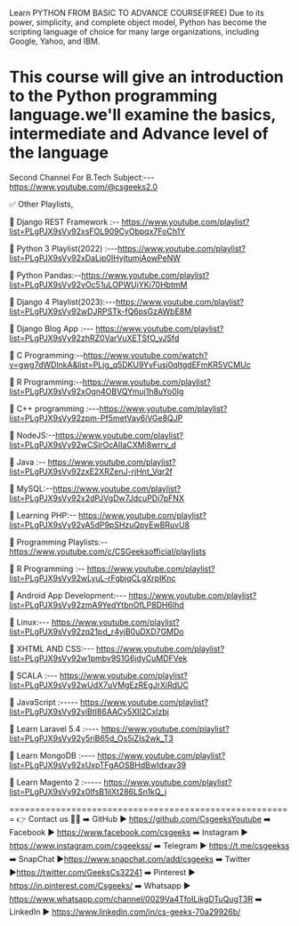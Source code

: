 Learn PYTHON FROM BASIC TO ADVANCE COURSE(FREE)
Due to its power, simplicity, and complete object model, Python has become the scripting language of choice for many large organizations, including Google, Yahoo, and IBM.

This course will give an introduction to the Python programming language.we'll examine the basics, intermediate and Advance level of the language
=======================================================
Second Channel For B.Tech Subject:--- https://www.youtube.com/@csgeeks2.0

✅ Other Playlists,

📢 Django REST Framework :-- https://www.youtube.com/playlist?list=PLgPJX9sVy92xsFOL909CyObpqx7FoCh1Y

📢 Python 3 Playlist(2022) :---https://www.youtube.com/playlist?list=PLgPJX9sVy92xDaLjp0IHyjtumjAowPeNW

📢 Python Pandas:--https://www.youtube.com/playlist?list=PLgPJX9sVy92yOc51uLOPWUjYKi70HbtmM

📢 Django 4 Playlist(2023):---https://www.youtube.com/playlist?list=PLgPJX9sVy92wDJRPSTk-fQ6psGzAWbE8M

📢 Django Blog App :--- https://www.youtube.com/playlist?list=PLgPJX9sVy92zhRZ0VarVuXETSfO_yJSfd

📢 C Programming:--https://www.youtube.com/watch?v=gwg7dWDlnkA&list=PLjg_q5DKU9YvFusj0qItgdEFmKR5VCMUc

📢 R Programming:--https://www.youtube.com/playlist?list=PLgPJX9sVy92xOgn4OBVQYmuj1h8uYo0Ig

📢 C++ programming :---https://www.youtube.com/playlist?list=PLgPJX9sVy92zpm-Pf5metVay6iVGe8QJP

📢 NodeJS:--https://www.youtube.com/playlist?list=PLgPJX9sVy92wCSjrOcAlIaCXMi8wrrv_d

📢 Java :--
https://www.youtube.com/playlist?list=PLgPJX9sVy92zxE2XRZenJ-rjHnt_Vqr2f

📢 MySQL:--https://www.youtube.com/playlist?list=PLgPJX9sVy92x2dPJVgDw7JdcuPDi7pFNX

📢 Learning PHP:--
https://www.youtube.com/playlist?list=PLgPJX9sVy92yA5dP9pSHzuQpyEwBRuvU8

📢 Programming Playlists:--
https://www.youtube.com/c/CSGeeksofficial/playlists

📢 R Programming :--
https://www.youtube.com/playlist?list=PLgPJX9sVy92wLyuL-rFgbjqCLgXrpIKnc

📢 Android App Development:--- 
https://www.youtube.com/playlist?list=PLgPJX9sVy92zmA9YedYtbnOfLP8DH6Ihd

📢 Linux:--- 
https://www.youtube.com/playlist?list=PLgPJX9sVy92zq21pd_r4yjB0uDXD7GMDo

📢 XHTML AND CSS:--- 
https://www.youtube.com/playlist?list=PLgPJX9sVy92w1pmbv9S1G6jdyCuMDFVek

📢 SCALA :--- 
https://www.youtube.com/playlist?list=PLgPJX9sVy92wUdX7uVMgEzREgJrXiRdUC

📢 JavaScript :-----
https://www.youtube.com/playlist?list=PLgPJX9sVy92yiBtI86AACy5XII2Cxlzbj

📢 Learn Laravel 5.4 :----
https://www.youtube.com/playlist?list=PLgPJX9sVy92y5riB65d_Os5iZIs2wk_T3

📢 Learn MongoDB :---- 
https://www.youtube.com/playlist?list=PLgPJX9sVy92xUxpTFgAOSBHdBwIdxav39

📢 Learn Magento 2 :----- 
https://www.youtube.com/playlist?list=PLgPJX9sVy92x0IfsB1iIXt286LSn1kQ_j

=======================================================
👉 Contact us 🤑🤑
➡️ GitHub        ► https://github.com/CsgeeksYoutube
➡️ Facebook   ► https://www.facebook.com/csgeeks
➡️ Instagram  ► https://www.instagram.com/csgeekss/
➡️ Telegram    ► https://t.me/csgeekss
➡️ SnapChat   ►https://www.snapchat.com/add/csgeeks
➡️ Twitter        ►https://twitter.com/GeeksCs32241
➡️ Pinterest    ► https://in.pinterest.com/Csgeeks/
➡️ Whatsapp  ► https://www.whatsapp.com/channel/0029Va4TfoILikgDTuQugT3R
➡️ LinkedIn  ► https://www.linkedin.com/in/cs-geeks-70a29926b/
